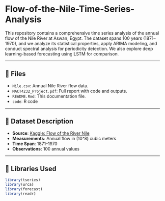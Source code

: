 # Flow-of-the-Nile-Time-Series-Analysis

This repository contains a comprehensive time series analysis of the annual flow of the Nile River at Aswan, Egypt. The dataset spans 100 years (1871–1970), and we analyze its statistical properties, apply ARIMA modeling, and conduct spectral analysis for periodicity detection. We also explore deep learning-based forecasting using LSTM for comparison.

---

## 📁 Files

- `Nile.csv`: Annual Nile River flow data.
- `MACT4232_Project.pdf`: Full report with code and outputs.
- `README.Rmd`: This documentation file.
- `code`: R code 

---

## 📌 Dataset Description

- **Source**: [Kaggle: Flow of the River Nile](https://www.kaggle.com/datasets/lsind18/flow-of-the-river-nile)
- **Measurements**: Annual flow in \(10^8\) cubic meters
- **Time Span**: 1871–1970
- **Observations**: 100 annual values

---

## 🧪 Libraries Used

```r
library(tseries)
library(urca)
library(forecast)
library(readr)
